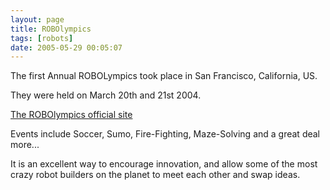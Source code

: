 ```yaml
---
layout: page
title: ROBOlympics
tags: [robots]
date: 2005-05-29 00:05:07
---
```

The first Annual ROBOLympics took place in San Francisco, California, US.

They were held on March 20th and 21st 2004.

[The ROBOlympics official site](http://robogames.net/index.php)

Events include Soccer, Sumo, Fire-Fighting, Maze-Solving and a great deal more...

It is an excellent way to encourage innovation, and allow some of the most crazy robot builders on the planet to meet each other and swap ideas.
